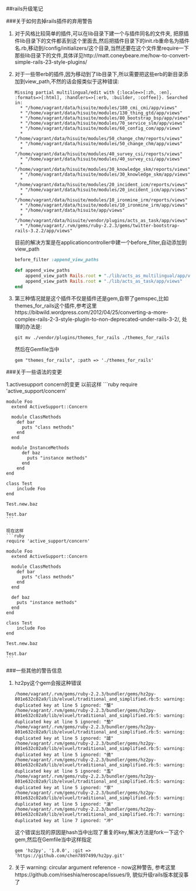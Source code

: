 ##rails升级笔记

###关于如何去掉rails插件的弃用警告

1.  对于风格比较简单的插件,可以在lib目录下建一个与插件同名的文件夹, 把原插件lib目录下的文件都丢到这个里面去,然后把插件目录下的init.rb重命名为插件名.rb,移动到/config/initializers/这个目录,当然还要在这个文件里require一下那些lib目录下的文件,具体详见http://matt.coneybeare.me/how-to-convert-simple-rails-23-style-plugins/
2. 对于一些带erb的插件,因为移动到了lib目录下,所以需要把这些erb的新目录添加到view_path,不然的话会报类似于这种错误:
	```
	Missing partial multilingual/edit with {:locale=>[:zh, :en], :formats=>[:html], :handlers=>[:erb, :builder, :coffee]}. Searched in:
	  * "/home/vagrant/data/hisuite/modules/180_cmi_cmi/app/views"
	  * "/home/vagrant/data/hisuite/modules/130_thing_gtd/app/views"
	  * "/home/vagrant/data/hisuite/modules/80_bootstrap_bsp/app/views"
	  * "/home/vagrant/data/hisuite/modules/70_service_slm/app/views"
	  * "/home/vagrant/data/hisuite/modules/60_config_com/app/views"
	  * "/home/vagrant/data/hisuite/modules/50_change_chm/reports/views"
	  * "/home/vagrant/data/hisuite/modules/50_change_chm/app/views"
	  * "/home/vagrant/data/hisuite/modules/40_survey_csi/reports/views"
	  * "/home/vagrant/data/hisuite/modules/40_survey_csi/app/views"
	  * "/home/vagrant/data/hisuite/modules/30_knowledge_skm/reports/views"
	  * "/home/vagrant/data/hisuite/modules/30_knowledge_skm/app/views"
	  * "/home/vagrant/data/hisuite/modules/20_incident_icm/reports/views"
	  * "/home/vagrant/data/hisuite/modules/20_incident_icm/app/views"
	  * "/home/vagrant/data/hisuite/modules/10_ironmine_irm/reports/views"
	  * "/home/vagrant/data/hisuite/modules/10_ironmine_irm/app/views"
	  * "/home/vagrant/data/hisuite/app/views"
	  * "/home/vagrant/data/hisuite/vendor/plugins/acts_as_task/app/views"
	  * "/home/vagrant/.rvm/gems/ruby-2.2.3/gems/twitter-bootstrap-rails-3.2.2/app/views"
	  ```
	  目前的解决方案是在applicationcontroller中建一个before_filter,自动添加到view_path
	```ruby
	before_filter :append_view_paths
	
	def append_view_paths
	    append_view_path Rails.root + "./lib/acts_as_multilingual/app/views"
	    append_view_path Rails.root + "./lib/acts_as_task/app/views"
	end
	```
3. 第三种情况就是这个插件不仅是插件还是gem,自带了gemspec,比如themes_for_rails这个插件,参考这里https://bibwild.wordpress.com/2012/04/25/converting-a-more-complex-rails-2-3-style-plugin-to-non-deprecated-under-rails-3-2/, 处理的办法是:   

	```
	git mv ./vendor/plugins/themes_for_rails ./themes_for_rails
	```   
	
	然后在Gemfile当中   
	
	```
	gem "themes_for_rails", :path => './themes_for_rails'
	```


###关于一些语法的变更

1.activesupport concern的变更
	以前这样
	```ruby
	require 'active_support/concern'
	
	module Foo
	  extend ActiveSupport::Concern
	
	  module ClassMethods
	  	def bar
	  	  puts "class methods"
	  	end
	  end
	
	  module InstanceMethods
		  def baz
		  	puts "instance methods"
		  end
		end
	end
	
	class Test
		include Foo
	end
	
	Test.new.baz
	
	Test.bar
	```
	
	现在这样
	```ruby
	require 'active_support/concern'
	
	module Foo
	  extend ActiveSupport::Concern
	
	  module ClassMethods
	  	def bar
	  	  puts "class methods"
	  	end
	  end
	
	  def baz
	  	puts "instance methods"
	  end
	end
	
	class Test
		include Foo
	end
	
	Test.new.baz
	
	Test.bar
	```

###一些其他的警告信息

1. hz2py这个gem会报这种错误
	```
	/home/vagrant/.rvm/gems/ruby-2.2.3/bundler/gems/hz2py-801e632c02a9/lib/elvuel/traditional_and_simplified.rb:5: warning: duplicated key at line 5 ignored: "壟"
	/home/vagrant/.rvm/gems/ruby-2.2.3/bundler/gems/hz2py-801e632c02a9/lib/elvuel/traditional_and_simplified.rb:5: warning: duplicated key at line 5 ignored: "墊"
	/home/vagrant/.rvm/gems/ruby-2.2.3/bundler/gems/hz2py-801e632c02a9/lib/elvuel/traditional_and_simplified.rb:5: warning: duplicated key at line 5 ignored: "謔"
	/home/vagrant/.rvm/gems/ruby-2.2.3/bundler/gems/hz2py-801e632c02a9/lib/elvuel/traditional_and_simplified.rb:5: warning: duplicated key at line 5 ignored: "僥"
	/home/vagrant/.rvm/gems/ruby-2.2.3/bundler/gems/hz2py-801e632c02a9/lib/elvuel/traditional_and_simplified.rb:5: warning: duplicated key at line 5 ignored: "濫"
	/home/vagrant/.rvm/gems/ruby-2.2.3/bundler/gems/hz2py-801e632c02a9/lib/elvuel/traditional_and_simplified.rb:5: warning: duplicated key at line 5 ignored: "寧"
	/home/vagrant/.rvm/gems/ruby-2.2.3/bundler/gems/hz2py-801e632c02a9/lib/elvuel/traditional_and_simplified.rb:5: warning: duplicated key at line 5 ignored: "滾"
	/home/vagrant/.rvm/gems/ruby-2.2.3/bundler/gems/hz2py-801e632c02a9/lib/elvuel/traditional_and_simplified.rb:7: warning: duplicated key at line 7 ignored: "冲"
	``` 
	这个错误出现的原因是hash当中出现了重复的key,解决方法是fork一下这个gem,然后在Gemfile当中这样指定
	```
	gem 'hz2py', '1.0.0', :git => 'https://github.com/chen7897499/hz2py.git'
	```

2. 关于 warning: circular argument reference - now这种警告, 参考这里https://github.com/riseshia/neroscape/issues/9, 貌似升级rails版本就没事了



